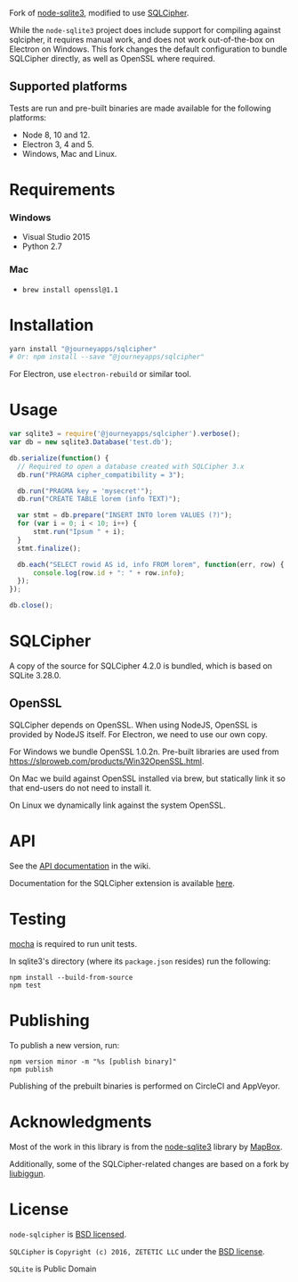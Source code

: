 Fork of [node-sqlite3](https://github.com/mapbox/node-sqlite3), modified to use [SQLCipher](https://www.zetetic.net/sqlcipher/).

While the `node-sqlite3` project does include support for compiling against sqlcipher, it requires manual work, and does not work out-of-the-box on Electron on Windows. This fork changes the default configuration to bundle SQLCipher directly, as well as OpenSSL where required.

## Supported platforms

Tests are run and pre-built binaries are made available for the following platforms:
* Node 8, 10 and 12.
* Electron 3, 4 and 5.
* Windows, Mac and Linux.

# Requirements

### Windows

 * Visual Studio 2015
 * Python 2.7

### Mac

 * `brew install openssl@1.1`

# Installation

```sh
yarn install "@journeyapps/sqlcipher"
# Or: npm install --save "@journeyapps/sqlcipher"
```

For Electron, use `electron-rebuild` or similar tool.

# Usage

``` js
var sqlite3 = require('@journeyapps/sqlcipher').verbose();
var db = new sqlite3.Database('test.db');

db.serialize(function() {
  // Required to open a database created with SQLCipher 3.x
  db.run("PRAGMA cipher_compatibility = 3");

  db.run("PRAGMA key = 'mysecret'");
  db.run("CREATE TABLE lorem (info TEXT)");

  var stmt = db.prepare("INSERT INTO lorem VALUES (?)");
  for (var i = 0; i < 10; i++) {
      stmt.run("Ipsum " + i);
  }
  stmt.finalize();

  db.each("SELECT rowid AS id, info FROM lorem", function(err, row) {
      console.log(row.id + ": " + row.info);
  });
});

db.close();
```

# SQLCipher

A copy of the source for SQLCipher 4.2.0 is bundled, which is based on SQLite 3.28.0.

## OpenSSL

SQLCipher depends on OpenSSL. When using NodeJS, OpenSSL is provided by NodeJS itself. For Electron, we need to use our own copy.

For Windows we bundle OpenSSL 1.0.2n. Pre-built libraries are used from https://slproweb.com/products/Win32OpenSSL.html.

On Mac we build against OpenSSL installed via brew, but statically link it so that end-users do not need to install it.

On Linux we dynamically link against the system OpenSSL.

# API

See the [API documentation](https://github.com/mapbox/node-sqlite3/wiki) in the wiki.

Documentation for the SQLCipher extension is available [here](https://www.zetetic.net/sqlcipher/sqlcipher-api/).

# Testing

[mocha](https://github.com/visionmedia/mocha) is required to run unit tests.

In sqlite3's directory (where its `package.json` resides) run the following:

    npm install --build-from-source
    npm test

# Publishing

To publish a new version, run:

    npm version minor -m "%s [publish binary]"
    npm publish

Publishing of the prebuilt binaries is performed on CircleCI and AppVeyor.

# Acknowledgments

Most of the work in this library is from the [node-sqlite3](https://github.com/mapbox/node-sqlite3) library by [MapBox](http://mapbox.org/).

Additionally, some of the SQLCipher-related changes are based on a fork by [liubiggun](https://github.com/liubiggun/node-sqlite3).

# License

`node-sqlcipher` is [BSD licensed](./LICENSE).

`SQLCipher` is `Copyright (c) 2016, ZETETIC LLC` under the [BSD license](https://github.com/sqlcipher/sqlcipher/blob/master/LICENSE).

`SQLite` is Public Domain
